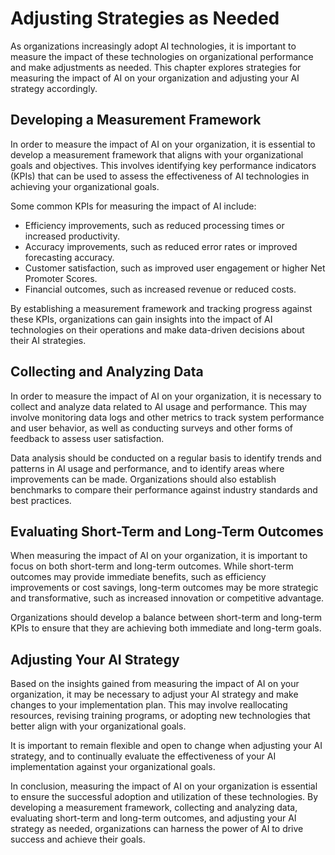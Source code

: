 Adjusting Strategies as Needed
==========================================================================================

As organizations increasingly adopt AI technologies, it is important to measure the impact of these technologies on organizational performance and make adjustments as needed. This chapter explores strategies for measuring the impact of AI on your organization and adjusting your AI strategy accordingly.

Developing a Measurement Framework
----------------------------------

In order to measure the impact of AI on your organization, it is essential to develop a measurement framework that aligns with your organizational goals and objectives. This involves identifying key performance indicators (KPIs) that can be used to assess the effectiveness of AI technologies in achieving your organizational goals.

Some common KPIs for measuring the impact of AI include:

* Efficiency improvements, such as reduced processing times or increased productivity.
* Accuracy improvements, such as reduced error rates or improved forecasting accuracy.
* Customer satisfaction, such as improved user engagement or higher Net Promoter Scores.
* Financial outcomes, such as increased revenue or reduced costs.

By establishing a measurement framework and tracking progress against these KPIs, organizations can gain insights into the impact of AI technologies on their operations and make data-driven decisions about their AI strategies.

Collecting and Analyzing Data
-----------------------------

In order to measure the impact of AI on your organization, it is necessary to collect and analyze data related to AI usage and performance. This may involve monitoring data logs and other metrics to track system performance and user behavior, as well as conducting surveys and other forms of feedback to assess user satisfaction.

Data analysis should be conducted on a regular basis to identify trends and patterns in AI usage and performance, and to identify areas where improvements can be made. Organizations should also establish benchmarks to compare their performance against industry standards and best practices.

Evaluating Short-Term and Long-Term Outcomes
--------------------------------------------

When measuring the impact of AI on your organization, it is important to focus on both short-term and long-term outcomes. While short-term outcomes may provide immediate benefits, such as efficiency improvements or cost savings, long-term outcomes may be more strategic and transformative, such as increased innovation or competitive advantage.

Organizations should develop a balance between short-term and long-term KPIs to ensure that they are achieving both immediate and long-term goals.

Adjusting Your AI Strategy
--------------------------

Based on the insights gained from measuring the impact of AI on your organization, it may be necessary to adjust your AI strategy and make changes to your implementation plan. This may involve reallocating resources, revising training programs, or adopting new technologies that better align with your organizational goals.

It is important to remain flexible and open to change when adjusting your AI strategy, and to continually evaluate the effectiveness of your AI implementation against your organizational goals.

In conclusion, measuring the impact of AI on your organization is essential to ensure the successful adoption and utilization of these technologies. By developing a measurement framework, collecting and analyzing data, evaluating short-term and long-term outcomes, and adjusting your AI strategy as needed, organizations can harness the power of AI to drive success and achieve their goals.
